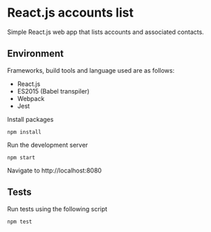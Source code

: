 # React.js accounts list

Simple React.js web app that lists accounts and associated contacts.

## Environment

Frameworks, build tools and language used are as follows:
* React.js
* ES2015 (Babel transpiler)
* Webpack
* Jest

Install packages
```
npm install
```
Run the development server
```
npm start
```
Navigate to http://localhost:8080

## Tests
Run tests using the following script
```
npm test
```
